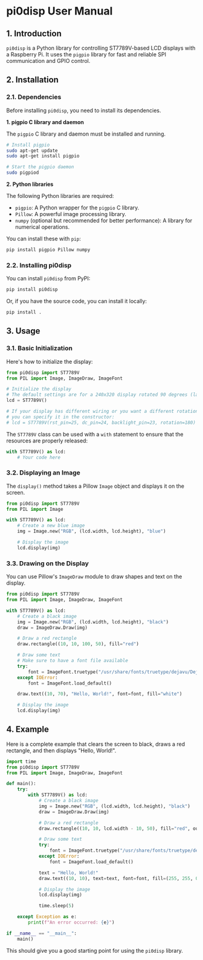 # pi0disp User Manual

## 1. Introduction

`pi0disp` is a Python library for controlling ST7789V-based LCD displays with a Raspberry Pi. It uses the `pigpio` library for fast and reliable SPI communication and GPIO control.

## 2. Installation

### 2.1. Dependencies

Before installing `pi0disp`, you need to install its dependencies.

**1. pigpio C library and daemon**

The `pigpio` C library and daemon must be installed and running.

```bash
# Install pigpio
sudo apt-get update
sudo apt-get install pigpio

# Start the pigpio daemon
sudo pigpiod
```

**2. Python libraries**

The following Python libraries are required:

*   `pigpio`: A Python wrapper for the `pigpio` C library.
*   `Pillow`: A powerful image processing library.
*   `numpy` (optional but recommended for better performance): A library for numerical operations.

You can install these with `pip`:

```bash
pip install pigpio Pillow numpy
```

### 2.2. Installing pi0disp

You can install `pi0disp` from PyPI:

```bash
pip install pi0disp
```

Or, if you have the source code, you can install it locally:

```bash
pip install .
```

## 3. Usage

### 3.1. Basic Initialization

Here's how to initialize the display:

```python
from pi0disp import ST7789V
from PIL import Image, ImageDraw, ImageFont

# Initialize the display
# The default settings are for a 240x320 display rotated 90 degrees (landscape)
lcd = ST7789V()

# If your display has different wiring or you want a different rotation,
# you can specify it in the constructor:
# lcd = ST7789V(rst_pin=25, dc_pin=24, backlight_pin=23, rotation=180)
```

The `ST7789V` class can be used with a `with` statement to ensure that the resources are properly released:

```python
with ST7789V() as lcd:
    # Your code here
```

### 3.2. Displaying an Image

The `display()` method takes a Pillow `Image` object and displays it on the screen.

```python
from pi0disp import ST7789V
from PIL import Image

with ST7789V() as lcd:
    # Create a new blue image
    img = Image.new("RGB", (lcd.width, lcd.height), "blue")

    # Display the image
    lcd.display(img)
```

### 3.3. Drawing on the Display

You can use Pillow's `ImageDraw` module to draw shapes and text on the display.

```python
from pi0disp import ST7789V
from PIL import Image, ImageDraw, ImageFont

with ST7789V() as lcd:
    # Create a black image
    img = Image.new("RGB", (lcd.width, lcd.height), "black")
    draw = ImageDraw.Draw(img)

    # Draw a red rectangle
    draw.rectangle((10, 10, 100, 50), fill="red")

    # Draw some text
    # Make sure to have a font file available
    try:
        font = ImageFont.truetype("/usr/share/fonts/truetype/dejavu/DejaVuSans-Bold.ttf", 20)
    except IOError:
        font = ImageFont.load_default()

    draw.text((10, 70), "Hello, World!", font=font, fill="white")

    # Display the image
    lcd.display(img)
```

## 4. Example

Here is a complete example that clears the screen to black, draws a red rectangle, and then displays "Hello, World!".

```python
import time
from pi0disp import ST7789V
from PIL import Image, ImageDraw, ImageFont

def main():
    try:
        with ST7789V() as lcd:
            # Create a black image
            img = Image.new("RGB", (lcd.width, lcd.height), "black")
            draw = ImageDraw.Draw(img)

            # Draw a red rectangle
            draw.rectangle((10, 10, lcd.width - 10, 50), fill="red", outline="white")

            # Draw some text
            try:
                font = ImageFont.truetype("/usr/share/fonts/truetype/dejavu/DejaVuSans-Bold.ttf", 30)
            except IOError:
                font = ImageFont.load_default()

            text = "Hello, World!"
            draw.text((10, 10), text=text, font=font, fill=(255, 255, 0))

            # Display the image
            lcd.display(img)

            time.sleep(5)

    except Exception as e:
        print(f"An error occurred: {e}")

if __name__ == "__main__":
    main()
```

This should give you a good starting point for using the `pi0disp` library.
